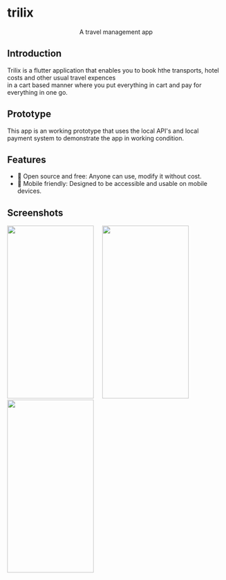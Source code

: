 # trilix
<center> A travel management app </center>

## Introduction
Trilix is a flutter application that enables you to book hthe transports, hotel costs and other usual travel expences <br>
in a cart based manner where you put everything in cart and pay for everything in one go.

## Prototype
This app is an working prototype that uses the local API's and local payment system to demonstrate the app in working condition.

## Features
- 📖 Open source and free: Anyone can use, modify it without cost.
- 📱 Mobile friendly: Designed to be accessible and usable on mobile devices.

## Screenshots
<img src="https://play-lh.googleusercontent.com/1S7Dzp4pa0hQXxbeLBwX2EAD6Z5jShjjDs652jkVkz82ao9g7nMXfgOQtSTfJzq9mZQ=w2560-h1440-rw" width="200" height="400">&nbsp;&nbsp;&nbsp;&nbsp;&nbsp;<img src="https://play-lh.googleusercontent.com/WQs7hDmAmKtLnEmfSmOlg3R7ihWmdJ_YNxcJpEM2L24ezrQit1-YDPAivdWKVRAZrjCm=w2560-h1440-rw" width="200" height="400">&nbsp;&nbsp;&nbsp;&nbsp;&nbsp;<img src="https://play-lh.googleusercontent.com/1pUijURCMCXBv36N4_TmC4LJ8MwQjjIAvPzC6aoysmYKCWjyt7EDsnsLIM3PG_rQsa25=w2560-h1440-rw" width="200" height="400">

